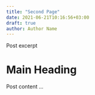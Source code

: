 ```yaml
---
title: "Second Page"
date: 2021-06-21T10:16:56+03:00
draft: true
author: Author Name
---
```


Post excerpt

# Main Heading

Post content ...

